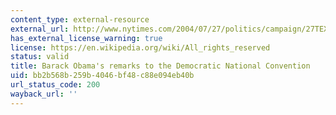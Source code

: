 ```yaml
---
content_type: external-resource
external_url: http://www.nytimes.com/2004/07/27/politics/campaign/27TEXT-OBAMA.html?pagewanted=all
has_external_license_warning: true
license: https://en.wikipedia.org/wiki/All_rights_reserved
status: valid
title: Barack Obama's remarks to the Democratic National Convention
uid: bb2b568b-259b-4046-bf48-c88e094eb40b
url_status_code: 200
wayback_url: ''
---
```

